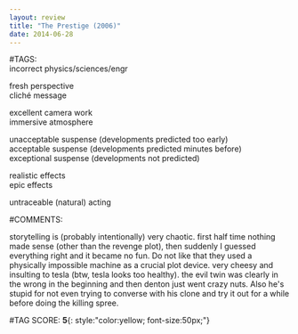 ```yaml
---  
layout: review  
title: "The Prestige (2006)"  
date: 2014-06-28  
---  
```

  
#TAGS:  
incorrect physics/sciences/engr  
  
fresh perspective  
cliché message  
  
excellent camera work  
immersive atmosphere  
  
unacceptable suspense (developments predicted too early)  
acceptable suspense (developments predicted minutes before)  
exceptional suspense (developments not predicted)  
  
realistic effects  
epic effects  
  
untraceable (natural) acting  
  
#COMMENTS:  
  
storytelling is (probably intentionally) very chaotic. first half time nothing made sense (other than the revenge plot), then suddenly I guessed everything right and it became no fun. Do not like that they used a physically impossible machine as a crucial plot device. very cheesy and insulting to tesla (btw, tesla looks too healthy). the evil twin was clearly in the wrong in the beginning and then denton just went crazy nuts. Also he's stupid for not even trying to converse with his clone and try it out for a while before doing the killing spree.  
  
  
  
  
  
#TAG SCORE: **5**{: style:"color:yellow; font-size:50px;"}  
